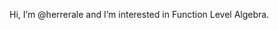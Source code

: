 Hi, I’m @herrerale and I’m interested in Function Level Algebra.

<!---
herrerale/herrerale is a ✨ special ✨ repository because its `README.md` (this file) appears on your GitHub profile.
You can click the Preview link to take a look at your changes.
--->
